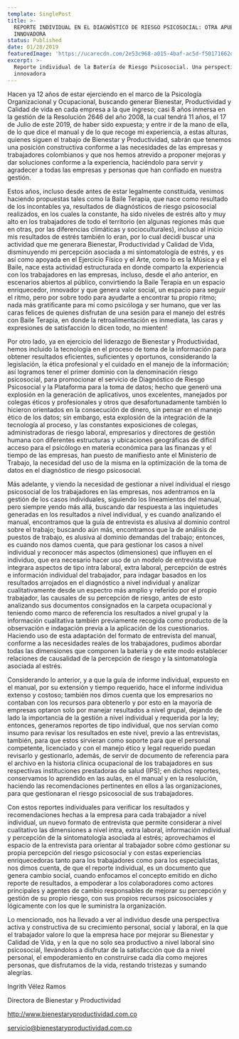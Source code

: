 ```yaml
---
template: SinglePost
title: >-
  REPORTE INDIVIDUAL EN EL DIAGNÓSTICO DE RIESGO PSICOSOCIAL: OTRA APUESTA
  INNOVADORA
status: Published
date: 01/28/2019
featuredImage: 'https://ucarecdn.com/2e53c968-a015-4baf-ac5d-f50171662d3f/'
excerpt: >-
  Reporte individual de la Batería de Riesgo Psicosocial. Una perspectiva
  innovadora
---
```

Hacen ya 12 años de estar ejerciendo en el marco de la Psicología Organizacional y Ocupacional, buscando generar Bienestar, Productividad y Calidad de vida en cada empresa a la que ingreso; casi 8 años inmersa en la gestión de la Resolución 2646 del año 2008, la cual tendrá 11 años, el 17 de Julio de este 2019, de haber sido expuesta; y entre ir de la mano de ella, de lo que dice el manual y de lo que recoge mi experiencia, a estas alturas, quienes siguen el trabajo de Bienestar y Productividad, sabrán que tenemos una posición constructiva conforme a las necesidades de las empresas y trabajadores colombianos y que nos hemos atrevido a proponer mejoras y dar soluciones conforme a la experiencia, haciéndolo para servir y agradecer a todas las empresas y personas que han confiado en nuestra gestión.



Estos años, incluso desde antes de estar legalmente constituida, venimos haciendo propuestas tales como la Baile Terapia, que nace como resultado de los incontables ya, resultados de diagnósticos de riesgo psicosocial realizados, en los cuales la constante, ha sido niveles de estrés alto y muy alto en los trabajadores de todo el territorio (en algunas regiones más que en otras, por las diferencias climáticas y socioculturales), incluso al inicio mis resultados de estrés también lo eran, por lo cual decidí buscar una actividad que me generara Bienestar, Productividad y Calidad de Vida, disminuyendo mi percepción asociada a mi sintomatología de estrés, y es así como apoyada en el Ejercicio Físico y el Arte, como lo es la Música y el Baile, nace esta actividad estructurada en donde comparto la experiencia con los trabajadores en las empresas, incluso, desde el año anterior, en escenarios abiertos al público, convirtiendo la Baile Terapia en un espacio enriquecedor, innovador y que genera valor social, un espacio para seguir el ritmo, pero por sobre todo para ayudarte a encontrar tu propio ritmo; nada más gratificante para mí como psicóloga y ser humano, que ver las caras felices de quienes disfrutan de una sesión para el manejo del estrés con Baile Terapia, en donde la retroalimentación es inmediata, las caras y expresiones de satisfacción lo dicen todo, no mienten!

Por otro lado, ya en ejercicio del liderazgo de Bienestar y Productividad, hemos incluido la tecnología en el proceso de toma de la información para obtener resultados eficientes, suficientes y oportunos, considerando la legislación, la ética profesional y el cuidado en el manejo de la información; así logramos tener el primer dominio con la denominación riesgo psicosocial, para promocionar el servicio de Diagnóstico de Riesgo Psicosocial y la Plataforma para la toma de datos; hecho que generó una explosión en la generación de aplicativos, unos excelentes, manejados por colegas éticos y profesionales y otros que desafortunadamente también lo hicieron orientados en la consecución de dinero, sin pensar en el manejo ético de los datos; sin embargo, esta explosión de la integración de la tecnología al proceso, y las constantes exposiciones de colegas, administradoras de riesgo laboral, empresarios y directores de gestión humana con diferentes estructuras y ubicaciones geográficas de difícil acceso para el psicólogo en materia económica para las finanzas y el tiempo de las empresas, han puesto de manifiesto ante el Ministerio de Trabajo, la necesidad del uso de la misma en la optimización de la toma de datos en el diagnóstico de riesgo psicosocial.



Más adelante, y viendo la necesidad de gestionar a nivel individual el riesgo psicosocial de los trabajadores en las empresas, nos adentramos en la gestión de los casos individuales, siguiendo los lineamientos del manual, pero siempre yendo más allá, buscando dar respuesta a las inquietudes generadas en los resultados a nivel individual, y es cuando analizando el manual, encontramos que la guía de entrevista es alusiva al dominio control sobre el trabajo; buscando aún más, encontramos que la de análisis de puestos de trabajo, es alusiva al dominio demandas del trabajo; entonces, es cuando nos damos cuenta, que para gestionar los casos a nivel individual y reconocer más aspectos (dimensiones) que influyen en el individuo, que era necesario hacer uso de un modelo de entrevista que integrara aspectos de tipo intra laboral, extra laboral, percepción de estrés e información individual del trabajador, para indagar basados en los resultados arrojados en el diagnóstico a nivel individual y analizar cualitativamente desde un espectro más amplio y referido por el propio trabajador, las causales de su percepción de riesgo, antes de esto analizando sus documentos consignados en la carpeta ocupacional y teniendo como marco de referencia los resultados a nivel grupal y la información cualitativa también previamente recogida como producto de la observación e indagación previa a la aplicación de los cuestionarios. Haciendo uso de esta adaptación del formato de entrevista del manual, conforme a las necesidades reales de los trabajadores, pudimos abordar todas las dimensiones que componen la batería y de este modo establecer relaciones de causalidad de la percepción de riesgo y la sintomatología asociada al estrés.



Considerando lo anterior, y a que la guía de informe individual, expuesto en el manual, por su extensión y tiempo requerido, hace el informe individua extenso y costoso; también nos dimos cuenta que los empresarios no contaban con los recursos para obtenerlo y por esto en la mayoría de empresas optaron solo por manejar resultados a nivel grupal, dejando de lado la importancia de la gestión a nivel individual y requerida por la ley; entonces, generamos reportes de tipo individual, que nos servían como insumo para revisar los resultados en este nivel, previo a las entrevistas, también, para que estos sirvieran como soporte para que el personal competente, licenciado y con el manejo ético y legal requerido puedan revisarlo y gestionarlo, además, de servir de documento de referencia para el archivo en la historia clínica ocupacional de los trabajadores en sus respectivas instituciones prestadoras de salud (IPS); en dichos reportes, conservamos lo aprendido en las aulas, en el manual y en la resolución, haciendo las recomendaciones pertinentes en ellos a las organizaciones, para que gestionaran el riesgo psicosocial de sus trabajadores.



Con estos reportes individuales para verificar los resultados y recomendaciones hechas a la empresa para cada trabajador a nivel individual, un nuevo formato de entrevista que permite considerar a nivel cualitativo las dimensiones a nivel intra, extra laboral, información individual y percepción de la sintomatología asociada al estrés; aprovechamos el espacio de la entrevista para orientar al trabajador sobre cómo gestionar su propia percepción del riesgo psicosocial y con estas experiencias enriquecedoras tanto para los trabajadores como para los especialistas, nos dimos cuenta, de que el reporte individual, es un documento que genera cambio social, cuando enfocamos el concepto emitido en dicho reporte de resultados, a empoderar a los colaboradores como actores principales y agentes de cambio responsables de mejorar su percepción y gestión de su propio riesgo, con sus propios recursos psicosociales y lógicamente con los que le suministra la organización.



Lo mencionado, nos ha llevado a ver al individuo desde una perspectiva activa y constructiva de su crecimiento personal, social y laboral, en la que el trabajador valore lo que la empresa hace por mejorar su Bienestar y Calidad de Vida, y en la que no solo sea productivo a nivel laboral sino psicosocial, llevándolos a disfrutar de la satisfacción que da a nivel personal, el empoderamiento en construirse cada día como mejores personas, que disfrutamos de la vida, restando tristezas y sumando alegrías.



Ingrith Vélez Ramos



Directora de Bienestar y Productividad



http://www.bienestaryproductividad.com.co



servicio@bienestaryproductividad.com.co
